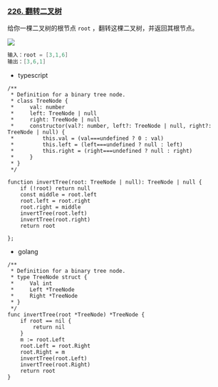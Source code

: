 ### **[226. 翻转二叉树](https://leetcode.cn/problems/invert-binary-tree/)**

给你一棵二叉树的根节点 `root` ，翻转这棵二叉树，并返回其根节点。

<img src="/algorithm13.png" height={650} />

```go
输入：root = [3,1,6]
输出：[3,6,1]
```

- typescript

```tsx
/**
 * Definition for a binary tree node.
 * class TreeNode {
 *     val: number
 *     left: TreeNode | null
 *     right: TreeNode | null
 *     constructor(val?: number, left?: TreeNode | null, right?: TreeNode | null) {
 *         this.val = (val===undefined ? 0 : val)
 *         this.left = (left===undefined ? null : left)
 *         this.right = (right===undefined ? null : right)
 *     }
 * }
 */

function invertTree(root: TreeNode | null): TreeNode | null {
    if (!root) return null
    const middle = root.left
    root.left = root.right
    root.right = middle
    invertTree(root.left)
    invertTree(root.right)
    return root

};
```

- golang

```tsx
/**
 * Definition for a binary tree node.
 * type TreeNode struct {
 *     Val int
 *     Left *TreeNode
 *     Right *TreeNode
 * }
 */
func invertTree(root *TreeNode) *TreeNode {
    if root == nil {
        return nil
    }
    m := root.Left
    root.Left = root.Right
    root.Right = m
    invertTree(root.Left)
    invertTree(root.Right)
    return root
}
```